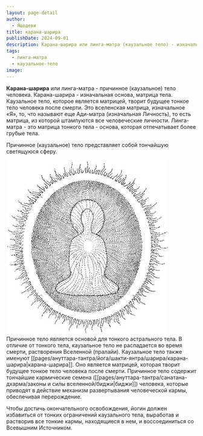 ```yaml
---
layout: page-detail
author:
  - Яшодеви
title: карана-шарира
publishDate: 2024-09-01
description: Карана-шарира или линга-матра (каузальное тело) - изначальная основа, матрица тела.
tags:
  - линга-матра
  - каузальное-тело
image:
---
```

**Карана-шарира** или линга-матра  - причинное (каузальное) тело человека. 
Карана-шарира - изначальная основа, матрица тела.
Каузальное тело, которое является матрицей, творит будущее тонкое тело человека после смерти. Это вселенская матрица, изначальное «Я», то, что называют еще Ади-матра (изначальная Личность), то есть матрица, из которой штампуются все человеческие личности. Линга-матра - это матрица тонкого тела - основа, которая отпечатывает более грубые тела.

Причинное (каузальное) тело представляет собой тончайшую светящуюся сферу. 

![каузальное_тело](pages/ануттара-тантра/йога/шакти-янтра/media/каузальное_тело.png)
Причинное тело является основой для тонкого астрального тела. В отличие от тонкого тела, каузальное тело не распадается во время смерти, растворения Вселенной (пралайи). Каузальное тело также именуют [[pages/ануттара-тантра/йога/шакти-янтра/шарира/карана-шарира|карана-шарира]]. Оно является матрицей, которая творит будущее тонкое тело человека после смерти. Причинное тело содержит тончайшие кармические семена ([[pages/ануттара-тантра/санатана-дхарма/законы и силы вселенной/биджи|биджи]]) человека, которые приводят в действие механизм развертывания человеческой кармы, обеспечивая перерождение. 

Чтобы достичь окончательного освобождения, йогин должен избавиться от тонких ограничений каузального тела, выработав и растворив все тонкие кармы, находящиеся в нем, и воссоединиться со Всевышним Источником.



